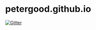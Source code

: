 # petergood.github.io

[![Gitter](https://badges.gitter.im/Join%20Chat.svg)](https://gitter.im/petergood/petergood.github.io?utm_source=badge&utm_medium=badge&utm_campaign=pr-badge&utm_content=badge)